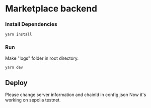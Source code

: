 # Marketplace backend

### Install Dependencies

```bash
yarn install
```

### Run
Make "logs" folder in root directory.
```bash
yarn dev
```

## Deploy 

Please change server information and chainId in config.json 
Now it's working on sepolia testnet.

